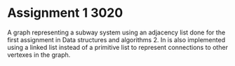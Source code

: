 # Assignment 1 3020

A graph representing a subway system using an adjacency list done for the first assignment in Data structures and algorithms 2. In is also implemented using a linked list instead of a primitive list to represent connections to other vertexes in the graph.
